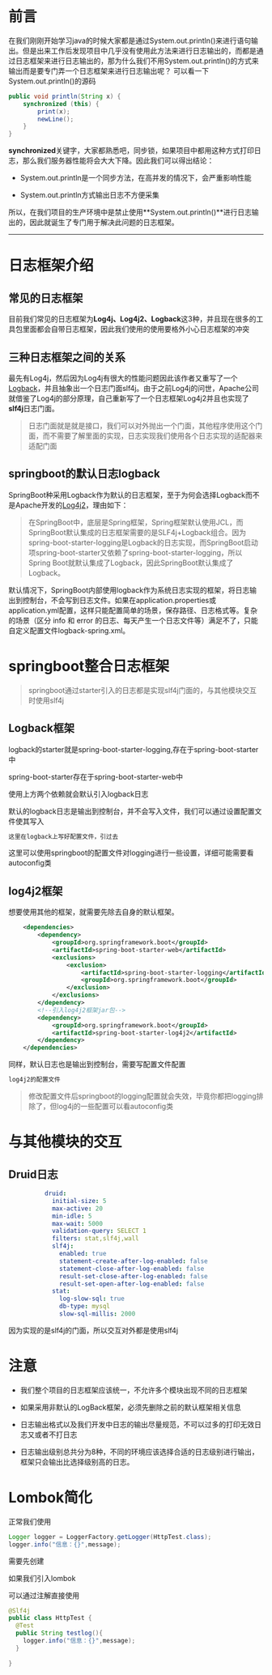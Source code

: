 # 前言

在我们刚刚开始学习java的时候大家都是通过System.out.println()来进行语句输出。但是出来工作后发现项目中几乎没有使用此方法来进行日志输出的，而都是通过日志框架来进行日志输出的，那为什么我们不用System.out.println()的方式来输出而是要专门弄一个日志框架来进行日志输出呢？
可以看一下System.out.println()的源码

```Java
public void println(String x) {
    synchronized (this) {
        print(x);
        newLine();
    }
}
```

**synchronized**关键字，大家都熟悉吧，同步锁，如果项目中都用这种方式打印日志，那么我们服务器性能将会大大下降。因此我们可以得出结论：



- System.out.println是一个同步方法，在高并发的情况下，会严重影响性能

- System.out.println方式输出日志不方便采集


所以，在我们项目的生产环境中是禁止使用**System.out.println()**进行日志输出的，因此就诞生了专门用于解决此问题的日志框架。

---



# 日志框架介绍

## 常见的日志框架

目前我们常见的日志框架为**Log4j、Log4j2、Logback**这3种，并且现在很多的工具包里面都会自带日志框架，因此我们使用的使用要格外小心日志框架的冲突

## 三种日志框架之间的关系

最先有Log4j，然后因为Log4j有很大的性能问题因此该作者又重写了一个[Logback](https://so.csdn.net/so/search?q=Logback&spm=1001.2101.3001.7020)，并且抽象出一个日志门面slf4j。由于之前Log4j的问世，Apache公司就借鉴了Log4j的部分原理，自己重新写了一个日志框架Log4j2并且也实现了**slf4j**日志门面。

> 日志门面就是就是接口，我们可以对外抛出一个门面，其他程序使用这个门面，而不需要了解里面的实现，日志实现我们使用各个日志实现的适配器来适配门面

## springboot的默认日志logback

SpringBoot种采用Logback作为默认的日志框架，至于为何会选择Logback而不是Apache开发的[Log4j2](https://so.csdn.net/so/search?q=Log4j2&spm=1001.2101.3001.7020)，理由如下：



> 在SpringBoot中，底层是Spring框架，Spring框架默认使用JCL，而SpringBoot默认集成的日志框架需要的是SLF4j+Logback组合。因为spring-boot-starter-logging是Logback的日志实现，而SpringBoot启动项spring-boot-starter又依赖了spring-boot-starter-logging，所以Spring Boot就默认集成了Logback，因此SpringBoot默认集成了Logback。



默认情况下，SpringBoot内部使用logback作为系统日志实现的框架，将日志输出到控制台，不会写到日志文件。如果在application.properties或application.yml配置，这样只能配置简单的场景，保存路径、日志格式等。复杂的场景（区分 info 和 error 的日志、每天产生一个日志文件等）满足不了，只能自定义配置文件logback-spring.xml。


# springboot整合日志框架

> springboot通过starter引入的日志都是实现slf4j门面的，与其他模块交互时使用slf4j

## Logback框架

logback的starter就是spring-boot-starter-logging,存在于spring-boot-starter中

spring-boot-starter存在于spring-boot-starter-web中

使用上方两个依赖就会默认引入logback日志

默认的logback日志是输出到控制台，并不会写入文件，我们可以通过设置配置文件使其写入

```XML
这里在logback上写好配置文件，引过去
```



这里可以使用springboot的配置文件对logging进行一些设置，详细可能需要看autoconfig类

## log4j2框架

想要使用其他的框架，就需要先除去自身的默认框架。

```XML
    <dependencies>
        <dependency>
            <groupId>org.springframework.boot</groupId>
            <artifactId>spring-boot-starter-web</artifactId>
            <exclusions>
                <exclusion>
                    <artifactId>spring-boot-starter-logging</artifactId>
                    <groupId>org.springframework.boot</groupId>
                </exclusion>
            </exclusions>
        </dependency>
        <!--引入log4j2框架jar包-->
        <dependency>
            <groupId>org.springframework.boot</groupId>
            <artifactId>spring-boot-starter-log4j2</artifactId>
        </dependency>
    </dependencies>

```



同样，默认日志也是输出到控制台，需要写配置文件配置

```XML
log4j2的配置文件
```



> 修改配置文件后springboot的logging配置就会失效，毕竟你都把logging排除了，但log4j的一些配置可以看autoconfig类



# 与其他模块的交互

## Druid日志

```YAML
          druid:
            initial-size: 5
            max-active: 20
            min-idle: 5
            max-wait: 5000
            validation-query: SELECT 1
            filters: stat,slf4j,wall
            slf4j:
              enabled: true
              statement-create-after-log-enabled: false
              statement-close-after-log-enabled: false
              result-set-close-after-log-enabled: false
              result-set-open-after-log-enabled: false
            stat:
              log-slow-sql: true
              db-type: mysql
              slow-sql-millis: 2000
```

因为实现的是slf4j的门面，所以交互对外都是使用slf4j



# 注意

- 我们整个项目的日志框架应该统一，不允许多个模块出现不同的日志框架

- 如果采用非默认的LogBack框架，必须先删除之前的默认框架相关信息

- 日志输出格式以及我们开发中日志的输出尽量规范，不可以过多的打印无效日志又或者不打日志

- 日志输出级别总共分为8种，不同的环境应该选择合适的日志级别进行输出，框架只会输出比选择级别高的日志。


# Lombok简化

正常我们使用

```Java
Logger logger = LoggerFactory.getLogger(HttpTest.class);
logger.info("信息：{}",message);
```



需要先创建



如果我们引入lombok

可以通过注解直接使用

```Java
@Slf4j
public class HttpTest {
  @Test
  public String testlog(){
    logger.info("信息：{}",message);
  }
  
}
```

